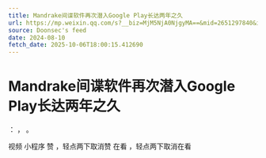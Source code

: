 ```yaml
---
title: Mandrake间谍软件再次潜入Google Play长达两年之久
url: https://mp.weixin.qq.com/s?__biz=MjM5NjA0NjgyMA==&mid=2651297840&idx=3&sn=707349dbd380951585b6157e6cc1b3ed
source: Doonsec's feed
date: 2024-08-10
fetch_date: 2025-10-06T18:00:15.412690
---
```


# Mandrake间谍软件再次潜入Google Play长达两年之久

：
，
。

视频
小程序
赞
，轻点两下取消赞
在看
，轻点两下取消在看